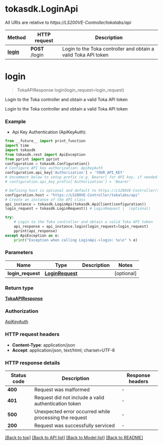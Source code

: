 # tokasdk.LoginApi

All URIs are relative to *https://LS200VE-Controller/tokalabs/api*

Method | HTTP request | Description
------------- | ------------- | -------------
[**login**](LoginApi.md#login) | **POST** /login | Login to the Toka controller and obtain a valid Toka API token


# **login**
> TokaAPIResponse login(login_request=login_request)

Login to the Toka controller and obtain a valid Toka API token

Login to the Toka controller and obtain a valid Toka API token

### Example

* Api Key Authentication (ApiKeyAuth):
```python
from __future__ import print_function
import time
import tokasdk
from tokasdk.rest import ApiException
from pprint import pprint
configuration = tokasdk.Configuration()
# Configure API key authorization: ApiKeyAuth
configuration.api_key['Authorization'] = 'YOUR_API_KEY'
# Uncomment below to setup prefix (e.g. Bearer) for API key, if needed
# configuration.api_key_prefix['Authorization'] = 'Bearer'

# Defining host is optional and default to https://LS200VE-Controller/tokalabs/api
configuration.host = "https://LS200VE-Controller/tokalabs/api"
# Create an instance of the API class
api_instance = tokasdk.LoginApi(tokasdk.ApiClient(configuration))
login_request = tokasdk.LoginRequest() # LoginRequest |  (optional)

try:
    # Login to the Toka controller and obtain a valid Toka API token
    api_response = api_instance.login(login_request=login_request)
    pprint(api_response)
except ApiException as e:
    print("Exception when calling LoginApi->login: %s\n" % e)
```

### Parameters

Name | Type | Description  | Notes
------------- | ------------- | ------------- | -------------
 **login_request** | [**LoginRequest**](LoginRequest.md)|  | [optional] 

### Return type

[**TokaAPIResponse**](TokaAPIResponse.md)

### Authorization

[ApiKeyAuth](../README.md#ApiKeyAuth)

### HTTP request headers

 - **Content-Type**: application/json
 - **Accept**: application/json, text/html; charset=UTF-8

### HTTP response details
| Status code | Description | Response headers |
|-------------|-------------|------------------|
**400** | Request was malformed |  -  |
**401** | Request did not include a valid authentication token |  -  |
**500** | Unexpected error occurred while processing the request |  -  |
**200** | Request was successfully serviced |  -  |

[[Back to top]](#) [[Back to API list]](../README.md#documentation-for-api-endpoints) [[Back to Model list]](../README.md#documentation-for-models) [[Back to README]](../README.md)

